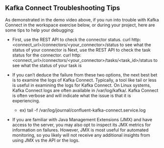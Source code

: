 ## Kafka Connect Troubleshooting Tips
As demonstrated in the demo video above, if you run into trouble with Kafka Connect in the workspace exercise below, or during your project, here are some tips to help your debugging:

- First, use the REST API to check the connector status. curl http:<connect_url>/connectors/<your_connector>/status to see what the status of your connector is
Next, use the REST API to check the task status for the connector. curl http:<connect_url>/connectors/<your_connector>/tasks/<task_id>/status to see what the status of your task is

- If you can’t deduce the failure from these two options, the next best bet is to examine the logs of Kafka Connect. Typically, a tool like tail or less is useful in examining the logs for Kafka Connect. On Linux systems, Kafka Connect logs are often available in /var/log/kafka/. Kafka Connect is often verbose and will indicate what the issue is that it is experiencing.
    - ex) tail -f /var/log/journal/confluent-kafka-connect.service.log

- If you are familiar with Java Management Extensions (JMX) and have access to the server, you may also opt to inspect its JMX metrics for information on failures. However, JMX is most useful for automated monitoring, so you likely will not receive any additional insights from using JMX vs the API or the logs.

